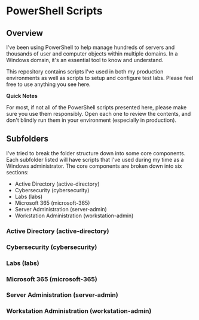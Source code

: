 # PowerShell Scripts

## Overview

I've been using PowerShell to help manage hundreds of servers and thousands of user and computer objects within multiple domains. In a Windows domain, it's an essential tool to know and understand.

This repository contains scripts I've used in both my production environments as well as scripts to setup and configure test labs. Please feel free to use anything you see here.

**Quick Notes**

For most, if not all of the PowerShell scripts presented here, please make sure you use them responsibly.  Open each one to review the contents, and don't blindly run them in your environment (especially in production).

## Subfolders

I've tried to break the folder structure down into some core components. Each subfolder listed will have scripts that I've used during my time as a Windows administrator. The core components are broken down into six sections:

- Active Directory (active-directory)
- Cybersecurity (cybersecurity)
- Labs (labs)
- Microsoft 365 (microsoft-365)
- Server Administration (server-admin)
- Workstation Administration (workstation-admin)

### Active Directory (active-directory)

### Cybersecurity (cybersecurity)

### Labs (labs)

### Microsoft 365 (microsoft-365)

### Server Administration (server-admin)

### Workstation Administration (workstation-admin)
